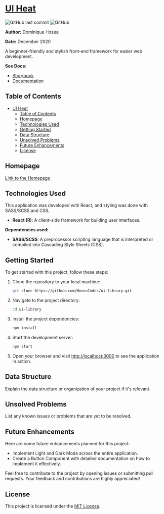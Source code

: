 # [UI Heat](https://www.uiheat.com)

![GitHub last commit](https://img.shields.io/github/last-commit/HoseaCodes/ui-library.git)
![GitHub](https://img.shields.io/github/license/HoseaCodes/ui-library.git)

**Author:** Dominique Hosea

**Date:** December 2020

A beginner-friendly and stylish front-end framework for easier web development.

**See Docs:**
- [Storybook](https://www.storybook.uiheat.com)
- [Documentation](https://www.docs.uiheat.com)
## Table of Contents

- [UI Heat](#ui-heat)
  - [Table of Contents](#table-of-contents)
  - [Homepage](#homepage)
  - [Technologies Used](#technologies-used)
  - [Getting Started](#getting-started)
  - [Data Structure](#data-structure)
  - [Unsolved Problems](#unsolved-problems)
  - [Future Enhancements](#future-enhancements)
  - [License](#license)

## Homepage

[Link to the Homepage](https://your-homepage-link.com)

## Technologies Used

This application was developed with React, and styling was done with SASS/SCSS and CSS.

- **React (R)**: A client-side framework for building user interfaces.

**Dependencies used:**

- **SASS/SCSS**: A preprocessor scripting language that is interpreted or compiled into Cascading Style Sheets (CSS).

## Getting Started

To get started with this project, follow these steps:

1. Clone the repository to your local machine:

   ```bash
   git clone https://github.com/HoseaCodes/ui-library.git
   ```

2. Navigate to the project directory:

   ```bash
   cd ui-library
   ```

3. Install the project dependencies:

   ```bash
   npm install
   ```

4. Start the development server:

   ```bash
   npm start
   ```

5. Open your browser and visit [http://localhost:3000](http://localhost:3000) to see the application in action.

## Data Structure

Explain the data structure or organization of your project if it's relevant.

## Unsolved Problems

List any known issues or problems that are yet to be resolved.

## Future Enhancements

Here are some future enhancements planned for this project:

- Implement Light and Dark Mode across the entire application.
- Create a Button Component with detailed documentation on how to implement it effectively.

Feel free to contribute to the project by opening issues or submitting pull requests. Your feedback and contributions are highly appreciated!

## License

This project is licensed under the [MIT License](LICENSE).